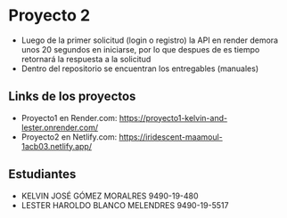# Proyecto 2

* Luego de la primer solicitud (login o registro) la API en render demora unos 20 segundos en iniciarse, por lo que despues de es tiempo retornará la respuesta a la solicitud
* Dentro del repositorio se encuentran los entregables (manuales)

## Links de los proyectos
* Proyecto1 en Render.com: https://proyecto1-kelvin-and-lester.onrender.com/
* Proyecto2 en Netlify.com: https://iridescent-maamoul-1acb03.netlify.app/

## Estudiantes

* KELVIN JOSÉ GÓMEZ MORALRES          9490-19-480
* LESTER HAROLDO BLANCO MELENDRES     9490-19-5517
